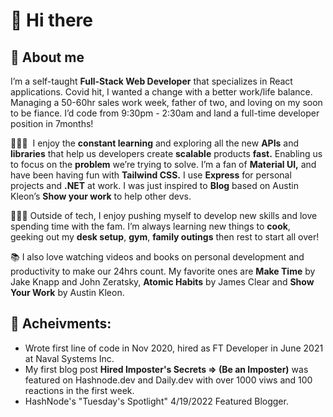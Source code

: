 # 👋  Hi there


## 🚀 About me


I’m a self-taught **Full-Stack Web Developer** that specializes in React applications. Covid hit, I wanted a change with a better work/life balance. Managing a 50-60hr sales work week, father of  two, and loving on my soon to be fiance. I’d code from 9:30pm - 2:30am and land a full-time developer position in 7months! 

🧑🏻‍💻  I enjoy the **constant learning** and exploring all the new **APIs** and **libraries** that help us developers create **scalable** products **fast.** Enabling us to focus on the **problem** we’re trying to solve. I’m a fan of **Material UI,** and have been having fun with **Tailwind CSS.** I use **Express** for personal projects and **.NET** at work. I was just inspired to **Blog** based on Austin Kleon’s **Show your work** to help other devs. 

🏋🏼‍♂️ Outside of tech, I enjoy pushing myself to develop new skills and love spending time with the fam. I’m always learning new things to **cook**, geeking out my **desk setup**, **gym**, **family outings** then rest to start all over! 

📚 I also love watching videos and books on personal development and productivity to make our 24hrs count. My favorite ones are **Make Time** by Jake Knapp and John Zeratsky, **Atomic Habits** by James Clear and **Show Your Work** by Austin Kleon.

## 🥇 Acheivments: 
* Wrote first line of code in Nov 2020, hired as FT Developer in June 2021 at Naval Systems Inc.
* My first blog post **Hired Imposter's Secrets => (Be an Imposter)** was featured on Hashnode.dev and Daily.dev with over 1000 viws and 100 reactions in the first week. 
* HashNode's "Tuesday's Spotlight" 4/19/2022 Featured Blogger. 
<!--
**Rallanvila/Rallanvila** is a ✨ _special_ ✨ repository because its `README.md` (this file) appears on your GitHub profile.

Here are some ideas to get you started:

- 🔭 I’m currently working on ...
- 🌱 I’m currently learning ...
- 👯 I’m looking to collaborate on ...
- 🤔 I’m looking for help with ...
- 💬 Ask me about ...
- 📫 How to reach me: ...
- 😄 Pronouns: ...
- ⚡ Fun fact: ...
-->
